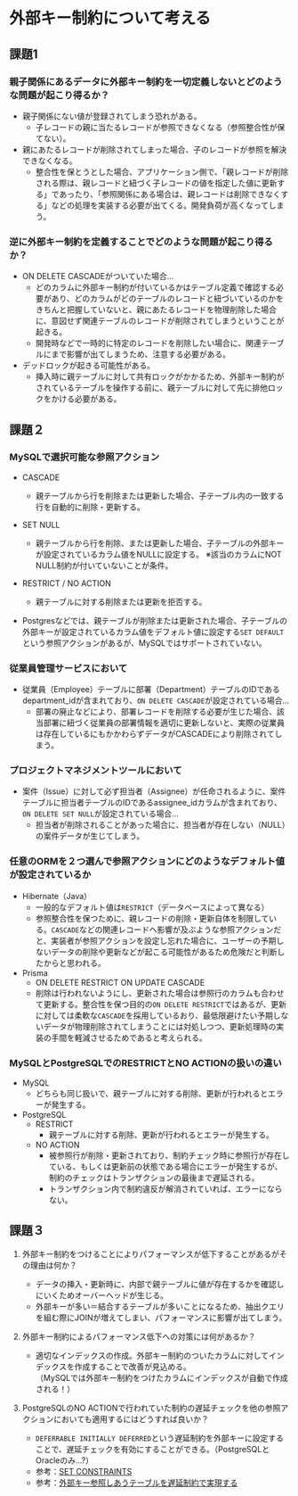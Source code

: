 # 外部キー制約について考える

## 課題1
### 親子関係にあるデータに外部キー制約を一切定義しないとどのような問題が起こり得るか？
- 親子関係にない値が登録されてしまう恐れがある。
  - 子レコードの親に当たるレコードが参照できなくなる（参照整合性が保てない）。
- 親にあたるレコードが削除されてしまった場合、子のレコードが参照を解決できなくなる。
  - 整合性を保とうとした場合、アプリケーション側で、「親レコードが削除される際は、親レコードと紐づく子レコードの値を指定した値に更新する」であったり、「参照関係にある場合は、親レコードは削除できなくする」などの処理を実装する必要が出てくる。開発負荷が高くなってしまう。

### 逆に外部キー制約を定義することでどのような問題が起こり得るか？
- ON DELETE CASCADEがついていた場合…
  - どのカラムに外部キー制約が付いているかはテーブル定義で確認する必要があり、どのカラムがどのテーブルのレコードと紐づいているのかをきちんと把握していないと、親にあたるレコードを物理削除した場合に、意図せず関連テーブルのレコードが削除されてしまうということが起きる。
  - 開発時などで一時的に特定のレコードを削除したい場合に、関連テーブルにまで影響が出てしまうため、注意する必要がある。
- デッドロックが起きる可能性がある。
  - 挿入時に親テーブルに対して共有ロックがかかるため、外部キー制約がされているテーブルを操作する前に、親テーブルに対して先に排他ロックをかける必要がある。

## 課題２
### MySQLで選択可能な参照アクション
- CASCADE
  - 親テーブルから行を削除または更新した場合、子テーブル内の一致する行を自動的に削除・更新する。
- SET NULL
  - 親テーブルから行を削除、または更新した場合、子テーブルの外部キーが設定されているカラム値をNULLに設定する。
  ※該当のカラムにNOT NULL制約が付いていないことが条件。
- RESTRICT / NO ACTION
  - 親テーブルに対する削除または更新を拒否する。

- Postgresなどでは、親テーブルが削除または更新された場合、子テーブルの外部キーが設定されているカラム値をデフォルト値に設定する`SET DEFAULT`という参照アクションがあるが、MySQLではサポートされていない。

### 従業員管理サービスにおいて
- 従業員（Employee）テーブルに部署（Department）テーブルのIDであるdepartment_idが含まれており、`ON DELETE CASCADE`が設定されている場合…
  - 部署の廃止などにより、部署レコードを削除する必要が生じた場合、該当部署に紐づく従業員の部署情報を適切に更新しないと、実際の従業員は存在しているにもかかわらずデータがCASCADEにより削除されてしまう。

### プロジェクトマネジメントツールにおいて
- 案件（Issue）に対して必ず担当者（Assignee）が任命されるように、案件テーブルに担当者テーブルのIDであるassignee_idカラムが含まれており、`ON DELETE SET NULL`が設定されている場合…
  - 担当者が削除されることがあった場合に、担当者が存在しない（NULL）の案件データが生じてしまう。

### 任意のORMを２つ選んで参照アクションにどのようなデフォルト値が設定されているか
- Hibernate（Java）
  - 一般的なデフォルト値は`RESTRICT`（データベースによって異なる）
  - 参照整合性を保つために、親レコードの削除・更新自体を制限している。`CASCADE`などの関連レコードへ影響が及ぶような参照アクションだと、実装者が参照アクションを設定し忘れた場合に、ユーザーの予期しないデータの削除や更新などが起こる可能性があるため危険だと判断したからと思われる。
- Prisma
  - ON DELETE RESTRICT ON UPDATE CASCADE
  - 削除は行われないようにし、更新された場合は参照行のカラムも合わせて更新する。整合性を保つ目的の`ON DELETE RESTRICT`ではあるが、更新に対しては柔軟な`CASCADE`を採用しているおり、最低限避けたい予期しないデータが物理削除されてしまうことには対処しつつ、更新処理時の実装の手間を軽減させるためであると考えられる。

### MySQLとPostgreSQLでのRESTRICTとNO ACTIONの扱いの違い
- MySQL
  - どちらも同じ扱いで、親テーブルに対する削除、更新が行われるとエラーが発生する。
- PostgreSQL
  - RESTRICT
    - 親テーブルに対する削除、更新が行われるとエラーが発生する。
  - NO ACTION
    - 被参照行が削除・更新されており、制約チェック時に参照行が存在している、もしくは更新前の状態である場合にエラーが発生するが、制約のチェックはトランザクションの最後まで遅延される。
    - トランザクション内で制約違反が解消されていれば、エラーにならない。

## 課題３
1. 外部キー制約をつけることによりパフォーマンスが低下することがあるがその理由は何か？
    - データの挿入・更新時に、内部で親テーブルに値が存在するかを確認しにいくためオーバーヘッドが生じる。
    - 外部キーが多い＝結合するテーブルが多いことになるため、抽出クエリを組む際にJOINが増えてしまい、パフォーマンスに影響が出てしまう。

2. 外部キー制約によるパフォーマンス低下への対策には何があるか？
    - 適切なインデックスの作成。外部キー制約のついたカラムに対してインデックスを作成することで改善が見込める。  
    （MySQLでは外部キー制約をつけたカラムにインデックスが自動で作成される！）

3. PostgreSQLのNO ACTIONで行われていた制約の遅延チェックを他の参照アクションにおいても適用するにはどうすれば良いか？
    - `DEFERRABLE INITIALLY DEFERRED`という遅延制約を外部キーに設定することで、遅延チェックを有効にすることができる。（PostgreSQLとOracleのみ...?）
    - 参考：[SET CONSTRAINTS](https://www.postgresql.jp/document/8.1/html/sql-set-constraints.html)
    - 参考：[外部キー参照しあうテーブルを遅延制約で実現する](https://cs.hatenablog.jp/entry/2013/07/12/235046)
